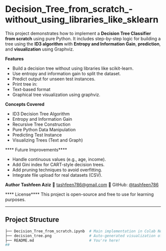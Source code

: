 # Decision_Tree_from_scratch_-without_using_libraries_like_sklearn

This project demonstrates how to implement a **Decision Tree Classifier from scratch** using pure Python. It includes step-by-step logic for building a tree using the **ID3 algorithm** with **Entropy and Information Gain**, **prediction**, and **visualization** using Graphviz.

 ****Features****
- Build a decision tree without using libraries like scikit-learn.
- Use entropy and information gain to split the dataset.
- Predict output for unseen test instances.
- Print tree in:
- Text-based format
- Graphical tree visualization using graphviz.

****Concepts Covered****
- ID3 Decision Tree Algorithm
- Entropy and Information Gain
- Recursive Tree Construction
- Pure Python Data Manipulation
- Predicting Test Instance
- Visualizing Trees (Text and Graph)

**** Future Improvements****
- Handle continuous values (e.g., age, income).
- Add Gini index for CART-style decision trees.
- Add pruning techniques to avoid overfitting.
- Integrate file upload for real datasets (CSV).

****Author****
****Tashfeen Aziz****
📧 tashfeen786@gmail.com
💼 GitHub: [@tashfeen786](https://github.com/tashfeen786)

**** License****
This project is open-source and free to use for learning purposes.

---
##  Project Structure

```bash
├── Decision_Tree_from_scratch.ipynb  # Main implementation in Colab Notebook
├── decision_tree.png                 # Auto-generated visualization of the decision tree
├── README.md                         # You're here!
##
